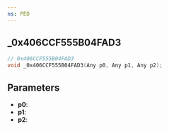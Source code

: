 ```yaml
---
ns: PED
---
```

## _0x406CCF555B04FAD3

```c
// 0x406CCF555B04FAD3
void _0x406CCF555B04FAD3(Any p0, Any p1, Any p2);
```

## Parameters
* **p0**:
* **p1**:
* **p2**:
